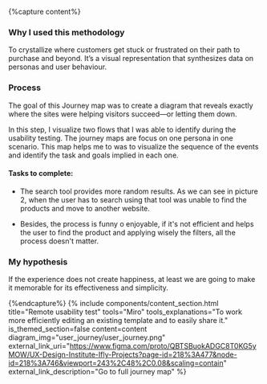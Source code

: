 {%capture content%}
### Why I used this methodology
To crystallize where customers get stuck or frustrated on their path to purchase and beyond. It’s a visual representation that synthesizes data on personas and user behaviour.
### Process
The goal of this Journey map was to create a diagram that reveals exactly where the sites were helping visitors succeed—or letting them down.

In this step, I visualize two flows that I was able to identify during the usability testing. The journey maps are focus on one persona in one scenario.
This map helps me to was to visualize the sequence of the events and identify the task and goals implied in each one.

#### Tasks to complete:
*  The search tool provides more random results. As we can see in picture 2, when the user has to search using that tool was unable to find the products and move to another website.

*  Besides, the process is funny o enjoyable, if it's not efficient and helps the user to find the product and applying wisely the filters, all the process doesn't matter.
### My hypothesis
If the experience does not create happiness, at least we are going to make it memorable for its effectiveness and simplicity.

{%endcapture%}
{%
include components/content_section.html
title="Remote usability test"
tools="Miro"
tools_explanations="To work more efficiently editing an existing template and to easily share it."
is_themed_section=false
content=content
diagram_img="user_journey/user_journey.png"
external_link_uri="https://www.figma.com/proto/QBTSBuokADGC8T0KG5yMOW/UX-Design-Institute-Ifly-Projects?page-id=218%3A477&node-id=218%3A746&viewport=243%2C48%2C0.08&scaling=contain"
external_link_description="Go to full journey map"
%}
